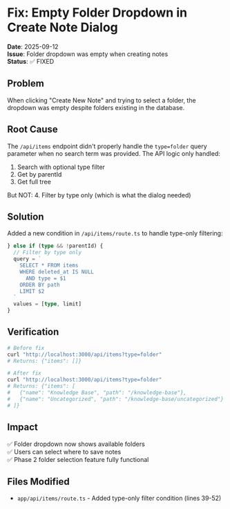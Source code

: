 # Fix: Empty Folder Dropdown in Create Note Dialog

**Date**: 2025-09-12  
**Issue**: Folder dropdown was empty when creating notes  
**Status**: ✅ FIXED

## Problem

When clicking "Create New Note" and trying to select a folder, the dropdown was empty despite folders existing in the database.

## Root Cause

The `/api/items` endpoint didn't properly handle the `type=folder` query parameter when no search term was provided. The API logic only handled:
1. Search with optional type filter
2. Get by parentId
3. Get full tree

But NOT:
4. Filter by type only (which is what the dialog needed)

## Solution

Added a new condition in `/api/items/route.ts` to handle type-only filtering:

```typescript
} else if (type && !parentId) {
  // Filter by type only
  query = `
    SELECT * FROM items 
    WHERE deleted_at IS NULL
      AND type = $1
    ORDER BY path
    LIMIT $2
  `
  values = [type, limit]
}
```

## Verification

```bash
# Before fix
curl "http://localhost:3000/api/items?type=folder"
# Returns: {"items": []}

# After fix  
curl "http://localhost:3000/api/items?type=folder"
# Returns: {"items": [
#   {"name": "Knowledge Base", "path": "/knowledge-base"},
#   {"name": "Uncategorized", "path": "/knowledge-base/uncategorized"}
# ]}
```

## Impact

✅ Folder dropdown now shows available folders  
✅ Users can select where to save notes  
✅ Phase 2 folder selection feature fully functional

## Files Modified

- `app/api/items/route.ts` - Added type-only filter condition (lines 39-52)